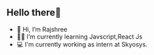 ## Hello there👋

- 👋 Hi, I’m Rajshree 
- 👩‍💻 I’m currently learning Javscript,React Js
- 💻 I'm currently working as intern at Skyosys.

<!---
rajshreegodse/rajshreegodse is a ✨ special ✨ repository because its `README.md` (this file) appears on your GitHub profile.
You can click the Preview link to take a look at your changes.
--->
